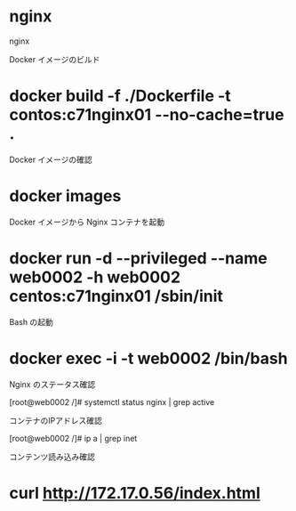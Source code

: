 # nginx
nginx

Docker イメージのビルド

 # docker build -f ./Dockerfile -t contos:c71nginx01 --no-cache=true .

Docker イメージの確認

 # docker images

Docker イメージから Nginx コンテナを起動

 # docker run -d --privileged --name web0002 -h web0002 centos:c71nginx01 /sbin/init

Bash の起動

 # docker exec -i -t web0002 /bin/bash

Nginx のステータス確認

[root@web0002 /]# systemctl status nginx | grep active

コンテナのIPアドレス確認

[root@web0002 /]# ip a | grep inet

コンテンツ読み込み確認

 # curl http://172.17.0.56/index.html

